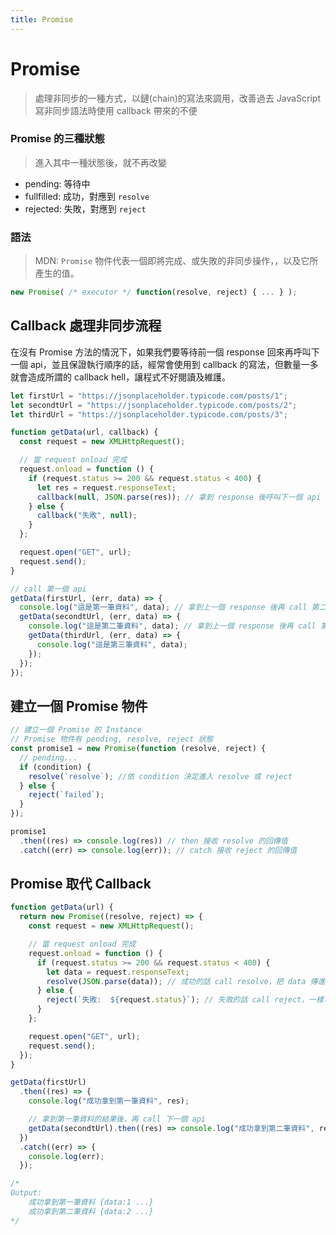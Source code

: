 ```yaml
---
title: Promise
---
```


# Promise

> 處理非同步的一種方式，以鏈(chain)的寫法來調用，改善過去 JavaScript 寫非同步語法時使用 callback 帶來的不便

### Promise 的三種狀態

> 進入其中一種狀態後，就不再改變

- pending: 等待中
- fullfilled: 成功，對應到 `resolve`
- rejected: 失敗，對應到 `reject`

### 語法

> MDN: `Promise` 物件代表一個即將完成、或失敗的非同步操作，，以及它所產生的值。

```js
new Promise( /* executor */ function(resolve, reject) { ... } );
```

## Callback 處理非同步流程

在沒有 Promise 方法的情況下，如果我們要等待前一個 response 回來再呼叫下一個 api，並且保證執行順序的話，經常會使用到 callback 的寫法，但數量一多就會造成所謂的 callback hell，讓程式不好閱讀及維護。

```js
let firstUrl = "https://jsonplaceholder.typicode.com/posts/1";
let secondtUrl = "https://jsonplaceholder.typicode.com/posts/2";
let thirdUrl = "https://jsonplaceholder.typicode.com/posts/3";

function getData(url, callback) {
  const request = new XMLHttpRequest();

  // 當 request onload 完成
  request.onload = function () {
    if (request.status >= 200 && request.status < 400) {
      let res = request.responseText;
      callback(null, JSON.parse(res)); // 拿到 response 後呼叫下一個 api
    } else {
      callback("失敗", null);
    }
  };

  request.open("GET", url);
  request.send();
}

// call 第一個 api
getData(firstUrl, (err, data) => {
  console.log("這是第一筆資料", data); // 拿到上一個 response 後再 call 第二個 api
  getData(secondtUrl, (err, data) => {
    console.log("這是第二筆資料", data); // 拿到上一個 response 後再 call 第三個 api
    getData(thirdUrl, (err, data) => {
      console.log("這是第三筆資料", data);
    });
  });
});
```

## 建立一個 Promise 物件

```js
// 建立一個 Promise 的 Instance
// Promise 物件有 pending, resolve, reject 狀態
const promise1 = new Promise(function (resolve, reject) {
  // pending...
  if (condition) {
    resolve(`resolve`); //依 condition 決定進入 resolve 或 reject
  } else {
    reject(`failed`);
  }
});

promise1
  .then((res) => console.log(res)) // then 接收 resolve 的回傳值
  .catch((err) => console.log(err)); // catch 接收 reject 的回傳值
```

## Promise 取代 Callback

```js
function getData(url) {
  return new Promise((resolve, reject) => {
    const request = new XMLHttpRequest();

    // 當 request onload 完成
    request.onload = function () {
      if (request.status >= 200 && request.status < 400) {
        let data = request.responseText;
        resolve(JSON.parse(data)); // 成功的話 call resolve，把 data 傳進 resolve
      } else {
        reject(`失敗:  ${request.status}`); // 失敗的話 call reject，一樣可傳入 err
      }
    };

    request.open("GET", url);
    request.send();
  });
}

getData(firstUrl)
  .then((res) => {
    console.log("成功拿到第一筆資料", res);

    // 拿到第一筆資料的結果後，再 call 下一個 api
    getData(secondtUrl).then((res) => console.log("成功拿到第二筆資料", res));
  })
  .catch((err) => {
    console.log(err);
  });

/*
Output:
	成功拿到第一筆資料 {data:1 ...}
	成功拿到第二筆資料 {data:2 ...}
*/
```
